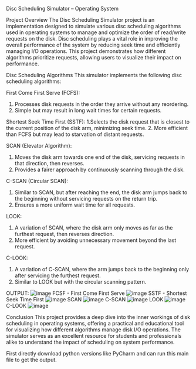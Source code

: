 Disc Scheduling Simulator – Operating System 

Project Overview
The Disc Scheduling Simulator project is an implementation designed to simulate various disc scheduling algorithms used in operating systems to manage and optimize the order of read/write requests on the disk. Disc scheduling plays a vital role in improving the overall performance of the system by reducing seek time and efficiently managing I/O operations. This project demonstrates how different algorithms prioritize requests, allowing users to visualize their impact on performance.


Disc Scheduling Algorithms
This simulator implements the following disc scheduling algorithms:

First Come First Serve (FCFS):
1. Processes disk requests in the order they arrive without any reordering.
2. Simple but may result in long wait times for certain requests.

Shortest Seek Time First (SSTF):
1.Selects the disk request that is closest to the current position of the disk arm, minimizing seek time.
2. More efficient than FCFS but may lead to starvation of distant requests.

SCAN (Elevator Algorithm):
1. Moves the disk arm towards one end of the disk, servicing requests in that direction, then reverses.
2. Provides a fairer approach by continuously scanning through the disk.
   
C-SCAN (Circular SCAN):
1. Similar to SCAN, but after reaching the end, the disk arm jumps back to the beginning without servicing requests on the return trip.
2. Ensures a more uniform wait time for all requests.
   
LOOK:
1. A variation of SCAN, where the disk arm only moves as far as the furthest request, then reverses direction.
2. More efficient by avoiding unnecessary movement beyond the last request.
   
C-LOOK:
1. A variation of C-SCAN, where the arm jumps back to the beginning only after servicing the furthest request.
2. Similar to LOOK but with the circular scanning pattern.


OUTPUT:
![image](https://github.com/user-attachments/assets/c4e690bd-7560-4d51-800d-4c4821d15a64)
FCSF - First Come First Serve
![image](https://github.com/user-attachments/assets/ab0a3b1d-8e77-43e1-9e83-1ce285d45856)
SSTF - Shortest Seek Time First
![image](https://github.com/user-attachments/assets/8957e140-0b1e-4011-a7ae-03a5a3238f98)
SCAN
![image](https://github.com/user-attachments/assets/d77ac393-831c-471a-9558-71598ab69220)
C-SCAN
![image](https://github.com/user-attachments/assets/489908ee-6b3d-4534-932d-b9ab69a20968)
LOOK
![image](https://github.com/user-attachments/assets/77213c25-5979-442a-8e26-bceb35105973)
C-LOOK
![image](https://github.com/user-attachments/assets/5504d5c4-b997-4a9f-a941-42be80347098)

Conclusion
This project provides a deep dive into the inner workings of disk scheduling in operating systems, offering a practical and educational tool for visualizing how different algorithms manage disk I/O operations. The simulator serves as an excellent resource for students and professionals alike to understand the impact of scheduling on system performance.

First directly download python versions like PyCharm and can run this main file to get the output.
